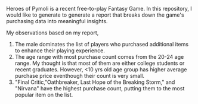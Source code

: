 Heroes of Pymoli is a recent free-to-play Fantasy Game. In this repository, I would like to generate to generate a report that breaks down the game's purchasing data into meaningful insights.

My observations based on my report,
1. The male dominates the list of players who purchased additional items to enhance their playing experience.
2. The age range with most purchase count comes from the 20-24 age range. My thought is that most of them are either college students or recent graduates. However, <10 yrs old age group has higher average purchase price eventhough their count is very small. 
3. "Final Critic,"Oathbreaker, Last Hope of the Breaking Storm," and "Nirvana" have the highest purchase count, putting them to the most popular item on the list.
